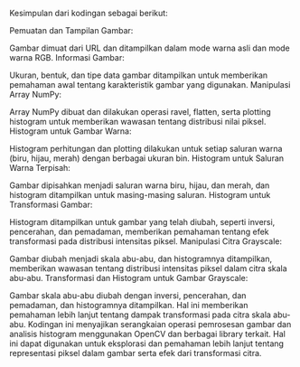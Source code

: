 Kesimpulan dari kodingan sebagai berikut:

Pemuatan dan Tampilan Gambar:

Gambar dimuat dari URL dan ditampilkan dalam mode warna asli dan mode warna RGB.
Informasi Gambar:

Ukuran, bentuk, dan tipe data gambar ditampilkan untuk memberikan pemahaman awal tentang karakteristik gambar yang digunakan.
Manipulasi Array NumPy:

Array NumPy dibuat dan dilakukan operasi ravel, flatten, serta plotting histogram untuk memberikan wawasan tentang distribusi nilai piksel.
Histogram untuk Gambar Warna:

Histogram perhitungan dan plotting dilakukan untuk setiap saluran warna (biru, hijau, merah) dengan berbagai ukuran bin.
Histogram untuk Saluran Warna Terpisah:

Gambar dipisahkan menjadi saluran warna biru, hijau, dan merah, dan histogram ditampilkan untuk masing-masing saluran.
Histogram untuk Transformasi Gambar:

Histogram ditampilkan untuk gambar yang telah diubah, seperti inversi, pencerahan, dan pemadaman, memberikan pemahaman tentang efek transformasi pada distribusi intensitas piksel.
Manipulasi Citra Grayscale:

Gambar diubah menjadi skala abu-abu, dan histogramnya ditampilkan, memberikan wawasan tentang distribusi intensitas piksel dalam citra skala abu-abu.
Transformasi dan Histogram untuk Gambar Grayscale:

Gambar skala abu-abu diubah dengan inversi, pencerahan, dan pemadaman, dan histogramnya ditampilkan. Hal ini memberikan pemahaman lebih lanjut tentang dampak transformasi pada citra skala abu-abu.
Kodingan ini menyajikan serangkaian operasi pemrosesan gambar dan analisis histogram menggunakan OpenCV dan berbagai library terkait. Hal ini dapat digunakan untuk eksplorasi dan pemahaman lebih lanjut tentang representasi piksel dalam gambar serta efek dari transformasi citra.
